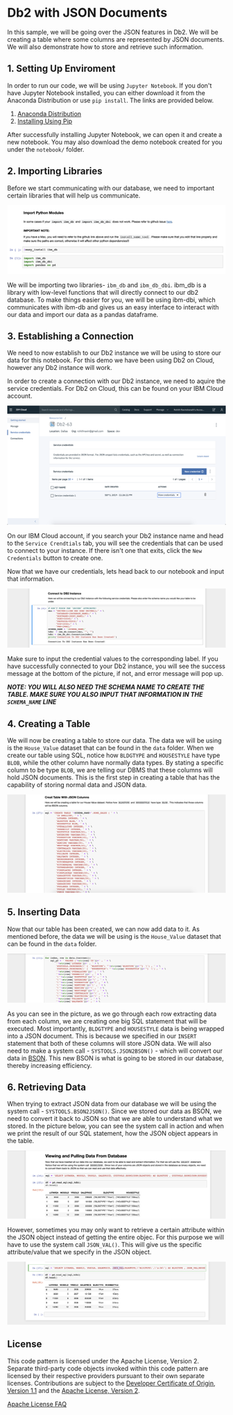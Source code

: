 # Db2 with JSON Documents 

In this sample, we will be going over the JSON features in Db2. We will be creating a table where some columns are represented by JSON documents. We will also demonstrate how to store and retrieve such information.

## 1. Setting Up Enviroment
In order to run our code, we will be using `Jupyter Notebook`. If you don't have Jupyter Notebook installed, you can either download it from the Anaconda Distribution or use `pip install`. The links are provided below.

1. [Anaconda Distribution](https://www.anaconda.com/distribution/)
2. [Installing Using Pip](https://jupyter.org/install)

After successfully installing Jupyter Notebook, we can open it and create a new notebook. You may also download the demo notebook created for you under the `notebook/` folder. 

## 2. Importing Libraries

Before we start communicating with our database, we need to important certain libraries that will help us communicate. 

![Importing Libraries](docs/source/images/img-1.png)


We will be importing two libraries- `ibm_db` and `ibm_db_dbi`. ibm_db is a library with low-level functions that will directly connect to our db2 database. To make things easier for you, we will be using ibm-dbi, which communicates with ibm-db and gives us an easy interface to interact with our data and import our data as a pandas dataframe.


## 3. Establishing a Connection

We need to now establish to our Db2 instance we will be using to store our data for this notebook. For this demo we have been using Db2 on Cloud, however any Db2 instance will work. 

In order to create a connection with our Db2 instance, we need to aquire the service credentials. For Db2 on Cloud, this can be found on your IBM Cloud account. 

![Getting Service Credentials](docs/source/images/img-2.png)

On our IBM Cloud account, if you search your Db2 instance name and head to the `Service Crendtials` tab, you will see the credentials that can be used to connect to your instance. If there isn't one that exits, click the `New Credentials` button to create one. 

Now that we have our credentials, lets head back to our notebook and input that information. 

![Getting Service Credentials](docs/source/images/img-3.png)

Make sure to input the credential values to the corresponding label. If you have successfully connected to your Db2 instance, you will see the success message at the bottom of the picture, if not, and error message will pop up.

***NOTE: YOU WILL ALSO NEED THE SCHEMA NAME TO CREATE THE TABLE. MAKE SURE YOU ALSO INPUT THAT INFORMATION IN THE `SCHEMA_NAME` LINE*** 

## 4. Creating a Table

We will now be creating a table to store our data. The data we will be using is the `House_Value` dataset that can be found in the `data` folder. When we create our table using SQL, notice how `BLDGTYPE` and `HOUSESTYLE` have type `BLOB`, while the other column have normally data types. By stating a specific column to be type `BLOB`, we are telling our DBMS that these columns will hold JSON documents. This is the first step in creating a table that has the capability of storing normal data and JSON data.

![Creating Table](docs/source/images/img-4.png)

## 5. Inserting Data

Now that our table has been created, we can now add data to it. As mentioned before, the data we will be using is the `House_Value` dataset that can be found in the `data` folder.

![Inserting Data](docs/source/images/img-5.png)

As you can see in the picture, as we go through each row extracting data from each column, we are creating one big SQL statement that will be executed. Most importantly, `BLDGTYPE` and `HOUSESTYLE` data is being wrapped into a JSON document. This is because we specified in our `INSERT` statement that both of these columns will store JSON data. We will also need to make a system call - `SYSTOOLS.JSON2BSON()` - which will convert our data in [BSON](https://en.wikipedia.org/wiki/BSON). This new BSON is what is going to be stored in our database, thereby increasing efficiency. 


## 6. Retrieving Data

When trying to extract JSON data from our database we will be using the system call - `SYSTOOLS.BSON2JSON()`. Since we stored our data as BSON, we need to convert it back to JSON so that we are able to understand what we stored. In the picture below, you can see the system call in action and when we print the result of our SQL statement, how the JSON object appears in the table.

![Getting Data_1](docs/source/images/img-6.png)

However, sometimes you may only want to retrieve a certain attribute within the JSON object instead of getting the entire objec. For this purpose we will have to use the system call `JSON_VAL()`. This will give us the specific attribute/value that we specify in the JSON object. 

![Getting Data_2](docs/source/images/img-7.png)

## License

This code pattern is licensed under the Apache License, Version 2. Separate third-party code objects invoked within this code pattern are licensed by their respective providers pursuant to their own separate licenses. Contributions are subject to the [Developer Certificate of Origin, Version 1.1](https://developercertificate.org/) and the [Apache License, Version 2](https://www.apache.org/licenses/LICENSE-2.0.txt).

[Apache License FAQ](https://www.apache.org/foundation/license-faq.html#WhatDoesItMEAN)



